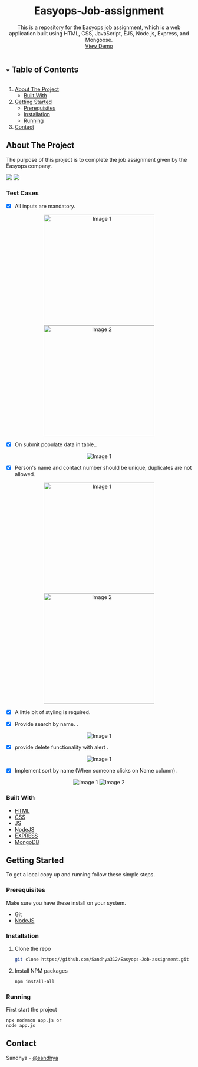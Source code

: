 
  <h1 align="center">Easyops-Job-assignment</h1>
  <p align="center">
   This is a repository for the Easyops job assignment, which is a web application built using HTML, CSS, JavaScript, EJS, Node.js, Express, and Mongoose.
    <br>
    <a href="https://easyops-job-assignment-sandhya312.onrender.com/" target="_blank">View Demo</a>
    
  </p>
</p>



<!-- TABLE OF CONTENTS -->
<details open="open">
  <summary><h2 style="display: inline-block">Table of Contents</h2></summary>
  <ol>
    <li>
      <a href="#about-the-project">About The Project</a>
      <ul>
        <li><a href="#built-with">Built With</a></li>
      </ul>
    </li>
    <li>
      <a href="#getting-started">Getting Started</a>
      <ul>
        <li><a href="#prerequisites">Prerequisites</a></li>
        <li><a href="#installation">Installation</a></li>
	<li><a href="#running">Running</a></li>
      </ul>
    </li>
    <li><a href="#contact">Contact</a></li>
  </ol>
</details>


<!-- ABOUT THE PROJECT -->
## About The Project
<p>The purpose of this project is to complete the job assignment given by the Easyops company.</p>

![](/public/imgs/img2.png)
![](/public/imgs/img3.png)

### Test Cases

- [x]  All inputs are mandatory.

<p align="center">
  <img src="./public/imgs/test-case-1.1.png" alt="Image 1" width="300" height="300">
  <img src="./public/imgs/test-case-1.2.png" alt="Image 2" width="300" height="300">
</p>

- [x]   On submit populate data in table..

<p align="center">
  <img src="./public/imgs/test-case-2.png" alt="Image 1" >
</p>

- [x] Person's name and contact number should be unique, duplicates are not allowed. 

<p align="center">
  <img src="./public/imgs/test-case-3.1.png" alt="Image 1" width="300" height="300">
  <img src="./public/imgs/test-case-3.2.png" alt="Image 2" width="300" height="300">
</p>

- [x]  A little bit of styling is required. 

- [x] Provide search by name. . 

<p align="center">
  <img src="./public/imgs/test-case-5.png" alt="Image 1">
 
</p>

- [x] provide delete functionality with alert . 

<p align="center">
  <img src="./public/imgs/test-case-6.png" alt="Image 1">

</p>

- [x] Implement sort by name (When someone clicks on Name 
column).

<p align="center">
  <img src="./public/imgs/test-case-7.1.png" alt="Image 1">
  <img src="./public/imgs/test-case-7.2.png" alt="Image 2">


</p>



### Built With

* [HTML](https://developer.mozilla.org/en-US/docs/web/html)
* [CSS](https://developer.mozilla.org/en-US/docs/web/css)
* [JS](https://developer.mozilla.org/en-US/docs/Web/javascript)
* [NodeJS](https://nodejs.org/en)
* [EXPRESS](https://expressjs.com/)
* [MongoDB](https://www.mongodb.com/)


<!-- GETTING STARTED -->
## Getting Started

To get a local copy up and running follow these simple steps.

### Prerequisites

Make sure you have these install on your system.
* [Git](https://nodejs.org/en/download/)
* [NodeJS](https://nodejs.org/en/download/)

### Installation

1. Clone the repo
   ```sh
   git clone https://github.com/Sandhya312/Easyops-Job-assignment.git
   ```
2. Install NPM packages
   ```sh
   npm install-all
   ```




### Running

First start the project

```
npx nodemon app.js or 
node app.js
```



<!-- CONTACT -->

## Contact

Sandhya - [@sandhya](https://www.linkedin.com/in/sandhyakumarii/)
